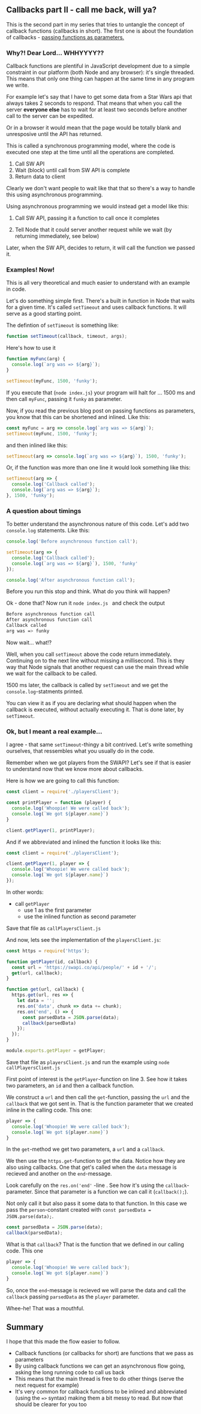 ## Callbacks part II - call me back, will ya?

This is the second part in my series that tries to untangle the concept of callback functions (callbacks in short). The first one is about the foundation of callbacks - [passing functions as parameters.](passingFunctions.md) 

### Why?! Dear Lord... WHHYYYY??

Callback functions are plentiful in JavaScript development due to a simple constraint in our platform (both Node and any browser): it's single threaded. This means that only one thing can happen at the same time in any program we write. 

For example let's say that I have to get some data from a Star Wars api that always takes 2 seconds to respond. That means that when you call the server **everyone else** has to wait for at least two seconds before another call to the server can be expedited. 

Or in a browser it would mean that the page would be totally blank and unresposive until the API has returned. 

This is called a synchronous programming model, where the code is executed one step at the time until all the operations are completed.

1. Call SW API
2. Wait (block) until call from SW API is complete
3. Return data to client

Clearly we don't want people to wait like that that so there's a way to handle this using asynchronous programming. 

Using asynchronous programming we would instead get a model like this:

1. Call SW API, passing it a function to call once it completes

2. Tell Node that it could server another request while we wait (by returning immediately, see below)

Later, when the SW API, decides to return, it will call the function we passed it.

### Examples! Now!

This is all very theoretical and much easier to understand with an example in code. 

Let's do something simple first. There's a built in function in Node that waits for a given time. It's called `setTimeout` and uses callback functions. It will serve as a good starting point. 

The defintion of `setTimeout` is something like:

```javascript
function setTimeout(callback, timeout, args);
```

Here's how to use it

```javascript
function myFunc(arg) {
  console.log(`arg was => ${arg}`);
}

setTimeout(myFunc, 1500, 'funky');
```

If you execute that (`node index.js`) your program will halt for ... 1500 ms and then call `myFunc`, passing it `funky` as parameter. 

Now, if you read the previous blog post on passing functions as parameters, you know that this can be shortened and inlined. Like this:

```javascript
const myFunc = arg => console.log(`arg was => ${arg}`);
setTimeout(myFunc, 1500, 'funky');
```

and then inlined like this: 

```javascript
setTimeout(arg => console.log(`arg was => ${arg}`), 1500, 'funky');
```

Or, if the function was more than one line it would look something like this: 

```javascript
setTimeout(arg => {
  console.log('Callback called');
  console.log(`arg was => ${arg}`);
}, 1500, 'funky');
```

### A question about timings

To better understand the asynchronous nature of this code. Let's add two `console.log` statements. Like this:

```javascript
console.log('Before asynchronous function call');

setTimeout(arg => {
  console.log('Callback called');
  console.log(`arg was => ${arg}`), 1500, 'funky'
});

console.log('After asynchronous function call');
```

Before you run this stop and think. What do you think will happen?

Ok - done that? Now run it `node index.js ` and check the output

```bash
Before asynchronous function call
After asynchronous function call
Callback called
arg was => funky
```

Now wait... what!? 

Well, when you call `setTimeout` above the code return immediately. Continuing on to the next line without missing a millisecond. This is they way that Node signals that another request can use the main thread while we wait for the callback to be called. 

1500 ms later, the callback is called by `setTimeout` and we get the `console.log`-statments printed. 

You can view it as if you are declaring what should happen when the callback is executed, without actually executing it. That is done later, by `setTimeout`.

### Ok, but I meant a real example…

I agree - that same `setTimeout`-thingy a bit contrived. Let's write something ourselves, that ressembles what you usually do in the code. 

Remember when we got players from the SWAPI? Let's see if that is easier to understand now that we know more about callbacks. 

Here is how we are going to call this function:

```javascript
const client = require('./playersClient');

const printPlayer = function (player) {
  console.log('Whoopie! We were called back');
  console.log(`We got ${player.name}`)
}

client.getPlayer(1, printPlayer);
```

 And if we abbreviated and inlined the function it looks like this:

```javascript
const client = require('./playersClient');

client.getPlayer(1, player => {
  console.log('Whoopie! We were called back');
  console.log(`We got ${player.name}`)
});
```

In other words: 

* call `getPlayer` 
  * use 1 as the first parameter
  * use the inlined function as second parameter

Save that file as `callPlayersClient.js`

And now, lets see the implementation of the `playersClient.js`:

```javascript
const https = require('https');

function getPlayer(id, callback) {
  const url = 'https://swapi.co/api/people/' + id + '/';
  get(url, callback);
}

function get(url, callback) {
  https.get(url, res => {
    let data = '';
    res.on('data', chunk => data += chunk);
    res.on('end', () => {
      const parsedData = JSON.parse(data);
      callback(parsedData)
    });
  });
}

module.exports.getPlayer = getPlayer;
```

Save that file as `playersClient.js` and run the example using `node callPlayersClient.js`



First point of interest is the `getPlayer`-function on line 3. See how it takes two parameters, an `id` and then a callback function. 

We construct a `url` and then call the `get`-function, passing the `url` and the `callback` that we got sent in. That is the function parameter that we created inline in the calling code. This one:

```javascript
player => {
  console.log('Whoopie! We were called back');
  console.log(`We got ${player.name}`)
}
```



In the `get`-method we get two parameters, a `url` and a `callback`. 

We then use the `https.get`-function to get the data. Notice how they are also using callbacks. One that get's called when the `data` message is recieved and another on the `end`-message. 

Look carefully on the `res.on('end'` -line . See how it's using the `callback`-parameter. Since that parameter is a function we can call it (`callback();`). 

Not only call it but also pass it some data to that function. In this case we pass the `person`-constant created with `const parsedData = JSON.parse(data);`.  

```javascript
const parsedData = JSON.parse(data);
callback(parsedData);
```



What is that `callback`? That is the function that we defined in our calling code. This one

```javascript
player => {
  console.log('Whoopie! We were called back');
  console.log(`We got ${player.name}`)
}
```

So, once the `end`-message is recieved we will parse the data and call the `callback` passing `parsedData` as the `player` parameter. 

Whee-he! That was a mouthful. 

## Summary

I hope that this made the flow easier to follow. 

* Callback functions (or callbacks for short) are functions that we pass as parameters
* By using callback functions we can get an asynchronous flow going, asking the long running code to call us back
* This means that the main thread is free to do other things (serve the next request for example)
* It's very common for callback functions to be inlined and abbreviated (using the `=>` syntax) making them a bit messy to read. But now that should be clearer for you too

